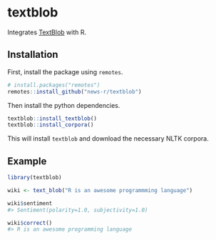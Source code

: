 
<!-- README.md is generated from README.Rmd. Please edit that file -->

<!-- badges: start -->

<!-- badges: end -->

# textblob

Integrates [TextBlob](https://textblob.readthedocs.io) with R.

## Installation

First, install the package using `remotes`.

``` r
# install.packages("remotes")
remotes::install_github("news-r/textblob")
```

Then install the python dependencies.

``` r
textblob::install_textblob()
textblob::install_corpora()
```

This will install `textblob` and download the necessary NLTK corpora.

## Example

``` r
library(textblob)

wiki <- text_blob("R is an awesome programmming language") 

wiki$sentiment
#> Sentiment(polarity=1.0, subjectivity=1.0)

wiki$correct()
#> R is an awesome programming language
```
